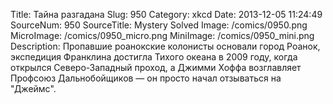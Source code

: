 Title: Тайна разгадана 
Slug: 950 
Category: xkcd 
Date: 2013-12-05 11:24:49 
SourceNum: 950 
SourceTitle: Mystery Solved 
Image: /comics/0950.png 
MicroImage: /comics/0950_micro.png 
MiniImage: /comics/0950_mini.png 
Description: Пропавшие роанокские колонисты основали город Роанок, экспедиция Франклина достигла Тихого океана в 2009 году, когда открылся Северо-Западный проход, а Джимми Хоффа возглавляет Профсоюз Дальнобойщиков — он просто начал отзываться на "Джеймс". 

